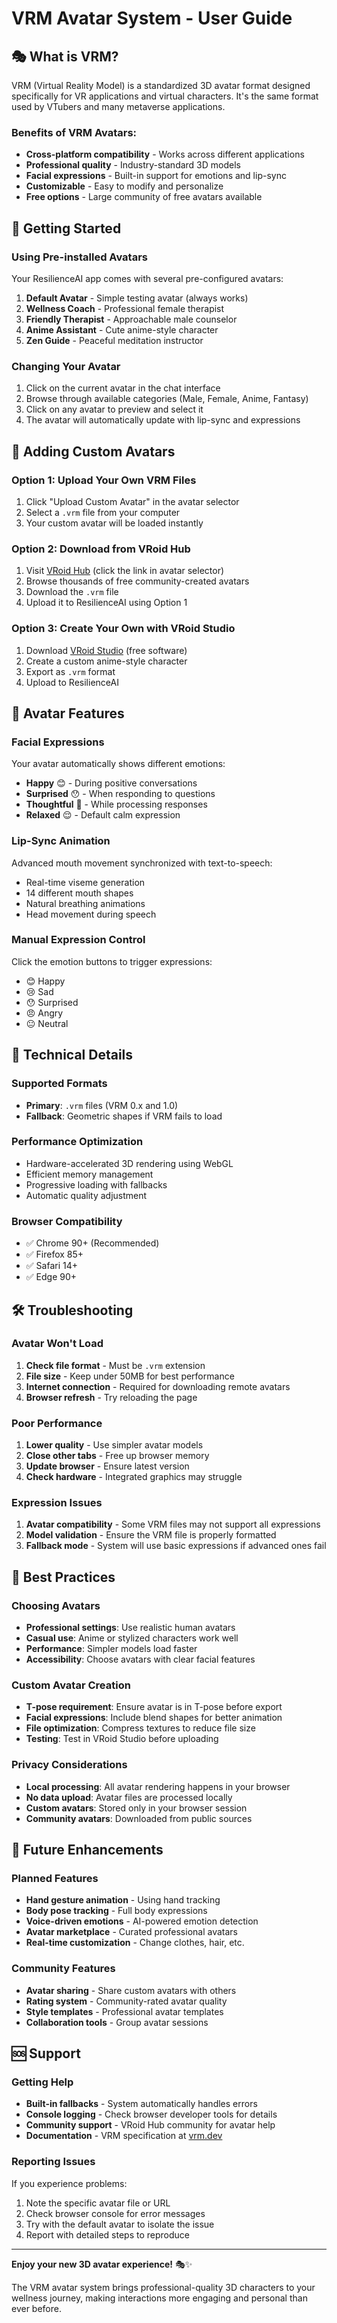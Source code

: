 # VRM Avatar System - User Guide

## 🎭 What is VRM?

VRM (Virtual Reality Model) is a standardized 3D avatar format designed specifically for VR applications and virtual characters. It's the same format used by VTubers and many metaverse applications.

### Benefits of VRM Avatars:
- **Cross-platform compatibility** - Works across different applications
- **Professional quality** - Industry-standard 3D models
- **Facial expressions** - Built-in support for emotions and lip-sync
- **Customizable** - Easy to modify and personalize
- **Free options** - Large community of free avatars available

## 🚀 Getting Started

### Using Pre-installed Avatars

Your ResilienceAI app comes with several pre-configured avatars:

1. **Default Avatar** - Simple testing avatar (always works)
2. **Wellness Coach** - Professional female therapist
3. **Friendly Therapist** - Approachable male counselor  
4. **Anime Assistant** - Cute anime-style character
5. **Zen Guide** - Peaceful meditation instructor

### Changing Your Avatar

1. Click on the current avatar in the chat interface
2. Browse through available categories (Male, Female, Anime, Fantasy)
3. Click on any avatar to preview and select it
4. The avatar will automatically update with lip-sync and expressions

## 📁 Adding Custom Avatars

### Option 1: Upload Your Own VRM Files

1. Click "Upload Custom Avatar" in the avatar selector
2. Select a `.vrm` file from your computer
3. Your custom avatar will be loaded instantly

### Option 2: Download from VRoid Hub

1. Visit [VRoid Hub](https://hub.vroid.com) (click the link in avatar selector)
2. Browse thousands of free community-created avatars
3. Download the `.vrm` file
4. Upload it to ResilienceAI using Option 1

### Option 3: Create Your Own with VRoid Studio

1. Download [VRoid Studio](https://vroid.com/en/studio) (free software)
2. Create a custom anime-style character
3. Export as `.vrm` format
4. Upload to ResilienceAI

## 🎨 Avatar Features

### Facial Expressions
Your avatar automatically shows different emotions:
- **Happy** 😊 - During positive conversations
- **Surprised** 😯 - When responding to questions
- **Thoughtful** 🤔 - While processing responses
- **Relaxed** 😌 - Default calm expression

### Lip-Sync Animation
Advanced mouth movement synchronized with text-to-speech:
- Real-time viseme generation
- 14 different mouth shapes
- Natural breathing animations
- Head movement during speech

### Manual Expression Control
Click the emotion buttons to trigger expressions:
- 😊 Happy
- 😢 Sad  
- 😯 Surprised
- 😠 Angry
- 😐 Neutral

## 🔧 Technical Details

### Supported Formats
- **Primary**: `.vrm` files (VRM 0.x and 1.0)
- **Fallback**: Geometric shapes if VRM fails to load

### Performance Optimization
- Hardware-accelerated 3D rendering using WebGL
- Efficient memory management
- Progressive loading with fallbacks
- Automatic quality adjustment

### Browser Compatibility
- ✅ Chrome 90+ (Recommended)
- ✅ Firefox 85+
- ✅ Safari 14+
- ✅ Edge 90+

## 🛠️ Troubleshooting

### Avatar Won't Load
1. **Check file format** - Must be `.vrm` extension
2. **File size** - Keep under 50MB for best performance
3. **Internet connection** - Required for downloading remote avatars
4. **Browser refresh** - Try reloading the page

### Poor Performance
1. **Lower quality** - Use simpler avatar models
2. **Close other tabs** - Free up browser memory
3. **Update browser** - Ensure latest version
4. **Check hardware** - Integrated graphics may struggle

### Expression Issues
1. **Avatar compatibility** - Some VRM files may not support all expressions
2. **Model validation** - Ensure the VRM file is properly formatted
3. **Fallback mode** - System will use basic expressions if advanced ones fail

## 🎯 Best Practices

### Choosing Avatars
- **Professional settings**: Use realistic human avatars
- **Casual use**: Anime or stylized characters work well
- **Performance**: Simpler models load faster
- **Accessibility**: Choose avatars with clear facial features

### Custom Avatar Creation
- **T-pose requirement**: Ensure avatar is in T-pose before export
- **Facial expressions**: Include blend shapes for better animation
- **File optimization**: Compress textures to reduce file size
- **Testing**: Test in VRoid Studio before uploading

### Privacy Considerations
- **Local processing**: All avatar rendering happens in your browser
- **No data upload**: Avatar files are processed locally
- **Custom avatars**: Stored only in your browser session
- **Community avatars**: Downloaded from public sources

## 🔮 Future Enhancements

### Planned Features
- **Hand gesture animation** - Using hand tracking
- **Body pose tracking** - Full body expressions
- **Voice-driven emotions** - AI-powered emotion detection
- **Avatar marketplace** - Curated professional avatars
- **Real-time customization** - Change clothes, hair, etc.

### Community Features
- **Avatar sharing** - Share custom avatars with others
- **Rating system** - Community-rated avatar quality
- **Style templates** - Professional avatar templates
- **Collaboration tools** - Group avatar sessions

## 🆘 Support

### Getting Help
- **Built-in fallbacks** - System automatically handles errors
- **Console logging** - Check browser developer tools for details
- **Community support** - VRoid Hub community for avatar help
- **Documentation** - VRM specification at [vrm.dev](https://vrm.dev)

### Reporting Issues
If you experience problems:
1. Note the specific avatar file or URL
2. Check browser console for error messages
3. Try with the default avatar to isolate the issue
4. Report with detailed steps to reproduce

---

**Enjoy your new 3D avatar experience!** 🎭✨

The VRM avatar system brings professional-quality 3D characters to your wellness journey, making interactions more engaging and personal than ever before. 
